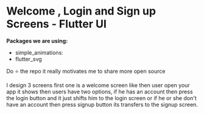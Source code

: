 # Welcome , Login and Sign up Screens - Flutter UI


**Packages we are using:**

- simple_animations: 
- flutter_svg


Do ⭐ the repo it really motivates me to share more open source

I design 3 screens first one is a welcome screen like then user open your app it shows then users have two options, 
if he has an account then press the login button and it just shifts him to the login screen or 
if he or she don't have an account then press signup button its transfers to the signup screen.
